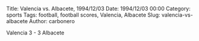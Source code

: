 Title: Valencia vs. Albacete, 1994/12/03
Date: 1994/12/03 00:00
Category: sports
Tags: football, football scores, Valencia, Albacete
Slug: valencia-vs-albacete
Author: carbonero


Valencia 3 - 3 Albacete
